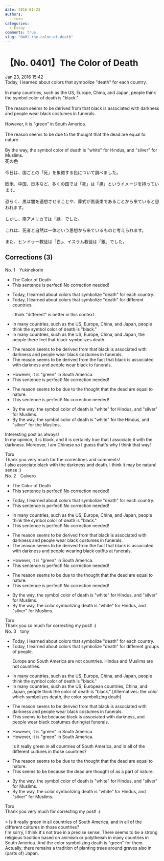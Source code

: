 ```yaml
---
date: 2016-01-23
authors:
  - toru
categories:
  - Essay
comments: true
slug: "0401_the-color-of-death"
---
```


# 【No. 0401】The Color of Death
<div class="date">Jan 23, 2016 15:42</div>
<div id="post"><div id="body_show_ori">
Today, I learned about colors that symbolize "death" for each country.<br/><br/>In many countries, such as the US, Europe, China, and Japan, people think the symbol color of death is "black."<br/><br/>The reason seems to be derived from that black is associated with darkness and people wear black costumes in funerals.<br/><br/>However, it is "green" in South America.<br/><br/>The reason seems to be due to the thought that the dead are equal to nature.<br/><br/>By the way, the symbol color of death is "white" for Hindus, and "silver" for Muslims.
</div></div>

<!-- more -->

<div id="post_ja"><div id="body_show_mo">
死の色<br/><br/>今日は、国ごとの「死」を象徴する色について調べました。<br/><br/>欧米、中国、日本など、多くの国では「死」は「黒」というイメージを持っています。<br/><br/>恐らく、黒は闇を連想させることや、葬式が黒装束であることから来ていると思われます。<br/><br/>しかし、南アメリカでは「緑」でした。<br/><br/>これは、死者と自然は一体という思想から来ているものと考えられます。<br/><br/>また、ヒンドゥー教徒は「白」、イスラム教徒は「銀」でした。
</div></div>

## Corrections (3)
<div id="block"><div class="first_name"> No. 1　<span class="just_name">Yukinekorin</span></div><div id="block2">
<ul class="correction_field">
<li class="incorrect">The Color of Death</li>
<li class="corrected perfect">This sentence is perfect! No correction needed!</li>
</ul>
<ul class="correction_field">
<li class="incorrect">Today, I learned about colors that symbolize "death" for each country.</li>
<li class="corrected correct">
Today, I learned about colors that symbolize "death" for <span class="f_blue">different</span> <span class="f_blue">countries</span>.
<p class="correction_comment">I think "different" is better in this context.</p>
</li>
</ul>
<ul class="correction_field">
<li class="incorrect">In many countries, such as the US, Europe, China, and Japan, people think the symbol color of death is "black."</li>
<li class="corrected correct">
In many countries, such as the US, Europe, China, and Japan, <span class="f_blue">the </span>people <span class="f_blue">there feel that black symbolizes death.</span>
</li>
</ul>
<ul class="correction_field">
<li class="incorrect">The reason seems to be derived from that black is associated with darkness and people wear black costumes in funerals.</li>
<li class="corrected correct">
The reason seems to be derived from <span class="f_blue">the fact </span>that black is associated with darkness and people wear black <span class="f_blue">to</span> funerals.
</li>
</ul>
<ul class="correction_field">
<li class="incorrect">However, it is "green" in South America.</li>
<li class="corrected perfect">This sentence is perfect! No correction needed!</li>
</ul>
<ul class="correction_field">
<li class="incorrect">The reason seems to be due to the thought that the dead are equal to nature.</li>
<li class="corrected perfect">This sentence is perfect! No correction needed!</li>
</ul>
<ul class="correction_field">
<li class="incorrect">By the way, the symbol color of death is "white" for Hindus, and "silver" for Muslims.</li>
<li class="corrected correct">
By the way, the symbol color of death is "white" for <span class="f_blue">the </span>Hindus, and "silver" for <span class="f_blue">the </span>Muslims.
</li>
</ul>
<p class="comment_small">
 Interesting post as always!
 <br/>
 In my opinion, it is black, and it is certainly true that I associate it with the darkness. Moreover, I am Chinese so I guess that's why I think that way!
</p>

</div><div class="name"><span class="just_name">Toru</span><br>
Thank you very much for the corrections and comments!<br/>I also associate black with the darkness and death. I think it may be natural sense :)
</div>
</div>
<div id="block"><div class="first_name"> No. 2　<span class="just_name">Calvero</span></div><div id="block2">
<ul class="correction_field">
<li class="incorrect">The Color of Death</li>
<li class="corrected perfect">This sentence is perfect! No correction needed!</li>
</ul>
<ul class="correction_field">
<li class="incorrect">Today, I learned about colors that symbolize "death" for each country.</li>
<li class="corrected perfect">This sentence is perfect! No correction needed!</li>
</ul>
<ul class="correction_field">
<li class="incorrect">In many countries, such as the US, Europe, China, and Japan, people think the symbol color of death is "black."</li>
<li class="corrected perfect">This sentence is perfect! No correction needed!</li>
</ul>
<ul class="correction_field">
<li class="incorrect">The reason seems to be derived from that black is associated with darkness and people wear black costumes in funerals.</li>
<li class="corrected correct">
The reason seems to be derived from the fact that black is associated with darkness and people wearing black outfits at funerals.
</li>
</ul>
<ul class="correction_field">
<li class="incorrect">However, it is "green" in South America.</li>
<li class="corrected perfect">This sentence is perfect! No correction needed!</li>
</ul>
<ul class="correction_field">
<li class="incorrect">The reason seems to be due to the thought that the dead are equal to nature.</li>
<li class="corrected perfect">This sentence is perfect! No correction needed!</li>
</ul>
<ul class="correction_field">
<li class="incorrect">By the way, the symbol color of death is "white" for Hindus, and "silver" for Muslims.</li>
<li class="corrected correct">
By the way, the color symbolizing death is "white" for Hindus, and "silver" for Muslims.
</li>
</ul>
</div><div class="name"><span class="just_name">Toru</span><br>
Thank you so much for correcting my post! :)
</div>
</div>
<div id="block"><div class="first_name"> No. 3　<span class="just_name">tony</span></div><div id="block2">
<ul class="correction_field">
<li class="incorrect">Today, I learned about colors that symbolize "death" for each country.</li>
<li class="corrected correct">
Today, I learned about colors that symbolize "death" for <span class="f_red">different groups of people</span>.
<p class="correction_comment">Europe and South America are not countries. Hindus and Muslims are not countries.</p>
</li>
</ul>
<ul class="correction_field">
<li class="incorrect">In many countries, such as the US, Europe, China, and Japan, people think the symbol color of death is "black."</li>
<li class="corrected correct">
In many countries, such as the US, Europe<span class="f_red">an countries</span>, China, and Japan, people think the color of death is "black." [Alternatives: the color which symbolizes death, the color symbolizing death]
</li>
</ul>
<ul class="correction_field">
<li class="incorrect">The reason seems to be derived from that black is associated with darkness and people wear black costumes in funerals.</li>
<li class="corrected correct">
<span class="f_blue">This</span> <span class="f_blue">seems</span> <span class="f_blue">to be because</span> black is associated with darkness, and people wear black costumes <span class="f_red">during/at</span> funerals.
</li>
</ul>
<ul class="correction_field">
<li class="incorrect">However, it is "green" in South America.</li>
<li class="corrected correct">
However, it is "green" in South America.
<p class="correction_comment">Is it really green in all countries of South America, and in all of the different cultures in those countries?</p>
</li>
</ul>
<ul class="correction_field">
<li class="incorrect">The reason seems to be due to the thought that the dead are equal to nature.</li>
<li class="corrected correct">
<span class="f_blue">This seems</span> <span class="f_blue">to be because</span> the dead are <span class="f_blue">thought of as a part of</span> nature.
</li>
</ul>
<ul class="correction_field">
<li class="incorrect">By the way, the symbol color of death is "white" for Hindus, and "silver" for Muslims.</li>
<li class="corrected correct">
By the way, the <span class="f_red">color symbolizing</span> death is "white" for Hindus, and "silver" for Muslims.
</li>
</ul>
</div><div class="name"><span class="just_name">Toru</span><br>
Thank you very much for correcting my post! :)<br/><br/>&gt; Is it really green in all countries of South America, and in all of the different cultures in those countries?<br/>I'm sorry, I think it's not true in a precise sense. There seems to be a strong religious tradition based on animism or polytheism in many countries in South America. And the color symbolizing death is "green" for them. Actually, there remains a tradition of planting trees around graves also in (parts of) Japan.
</div>
</div>
